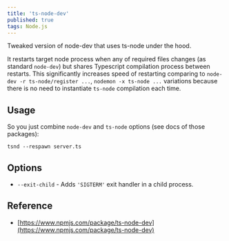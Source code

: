 ```yaml
---
title: 'ts-node-dev'
published: true
tags: Node.js
---
```


Tweaked version of node-dev that uses ts-node under the hood.

It restarts target node process when any of required files changes (as
standard `node-dev`) but shares Typescript compilation process between restarts.
This significantly increases speed of restarting comparing to `node-dev -r
ts-node/register ...`, `nodemon -x ts-node ...` variations because there is no
need to instantiate `ts-node` compilation each time.

## Usage

So you just combine `node-dev` and `ts-node` options (see docs of those packages):

```shell
tsnd --respawn server.ts
```

## Options

- `--exit-child` - Adds `'SIGTERM'` exit handler in a child process.

## Reference

- [https://www.npmjs.com/package/ts-node-dev](https://www.npmjs.com/package/ts-node-dev)
